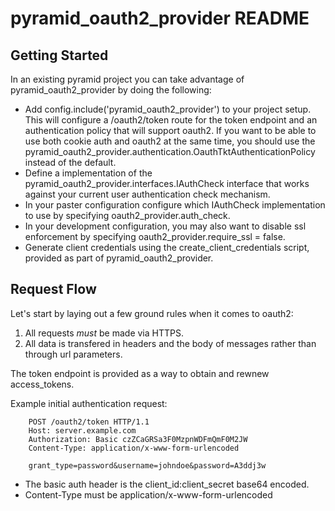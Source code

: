 pyramid_oauth2_provider README
==================

Getting Started
---------------

In an existing pyramid project you can take advantage of pyramid_oauth2_provider
by doing the following:

* Add config.include('pyramid_oauth2_provider') to your project setup. This will
  configure a /oauth2/token route for the token endpoint and an authentication
  policy that will support oauth2. If you want to be able to use both cookie
  auth and oauth2 at the same time, you should use the
  pyramid_oauth2_provider.authentication.OauthTktAuthenticationPolicy instead
  of the default.
* Define a implementation of the pyramid_oauth2_provider.interfaces.IAuthCheck
  interface that works against your current user authentication check mechanism.
* In your paster configuration configure which IAuthCheck implementation to use
  by specifying oauth2_provider.auth_check.
* In your development configuration, you may also want to disable ssl
  enforcement by specifying oauth2_provider.require_ssl = false.
* Generate client credentials using the create_client_credentials script,
  provided as part of pyramid_oauth2_provider.

Request Flow
------------
Let's start by laying out a few ground rules when it comes to oauth2:
1. All requests *must* be made via HTTPS.
2. All data is transfered in headers and the body of messages rather than
   through url parameters.

The token endpoint is provided as a way to obtain and rewnew access_tokens.

Example initial authentication request:

        POST /oauth2/token HTTP/1.1
        Host: server.example.com
        Authorization: Basic czZCaGRSa3F0MzpnWDFmQmF0M2JW
        Content-Type: application/x-www-form-urlencoded

        grant_type=password&username=johndoe&password=A3ddj3w

* The basic auth header is the client_id:client_secret base64 encoded.
* Content-Type must be application/x-www-form-urlencoded

